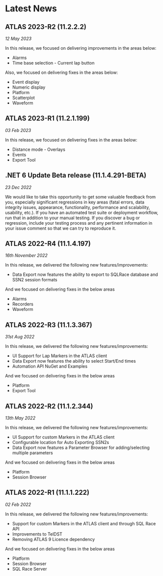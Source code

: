 # Latest News

## ATLAS 2023-R2 (11.2.2.2)
_12 May 2023_

In this release, we focused on delivering improvements in the areas below:

* Alarms
* Time base selection - Current lap button
  
Also, we focused on delivering fixes in the areas below:

* Event display
* Numeric display
* Platform
* Scatterplot
* Waveform

## ATLAS 2023-R1 (11.2.1.199)
_03 Feb 2023_

In this release, we focused on delivering fixes in the areas below:

* Distance mode - Overlays
* Events
* Export Tool


## .NET 6 Update Beta release (11.1.4.291-BETA)
_23 Dec 2022_

We would like to take this opportunity to get some valuable feedback from you, especially 
significant regressions in key areas (fatal errors, data integrity issues, appearance, 
functionality, performance and scalability, usability, etc.). If you have an automated test suite 
or deployment workflow, run that in addition to your manual testing. If you discover a bug or 
regression, include your testing process and any pertinent information in your issue comment 
so that we can try to reproduce it.

## ATLAS 2022-R4 (11.1.4.197)
_16th November 2022_

In this release, we delivered the following new features/improvements:

* Data Export now features the ability to export to SQLRace database and SSN2 session 
formats

And we focused on delivering fixes in the below areas

* Alarms
* Recorders
* Waveform

## ATLAS 2022-R3 (11.1.3.367)
_31st Aug 2022_

In this release, we delivered the following new features/improvements:

* UI Support for Lap Markers in the ATLAS client 
* Data Export now features the ability to select Start/End times
* Automation API NuGet and Examples

And we focused on delivering fixes in the below areas

* Platform
* Export Tool


## ATLAS 2022-R2 (11.1.2.344)
_13th May 2022_

In this release, we delivered the following new features/improvements:

* UI Support for custom Markers in the ATLAS client 
* Configurable location for Auto Exporting SSN2s
* Data Export now features a Parameter Browser for adding/selecting multiple 
parameters

And we focused on delivering fixes in the below areas

* Platform
* Session Browser

## ATLAS 2022-R1 (11.1.1.222)
_02 Feb 2022_

In this release, we delivered the following new features/improvements:

* Support for custom Markers in the ATLAS client and through SQL Race API
* Improvements to TelDST
* Removing ATLAS 9 Licence dependency

And we focused on delivering fixes in the below areas

* Platform
* Session Browser
* SQL Race Server
